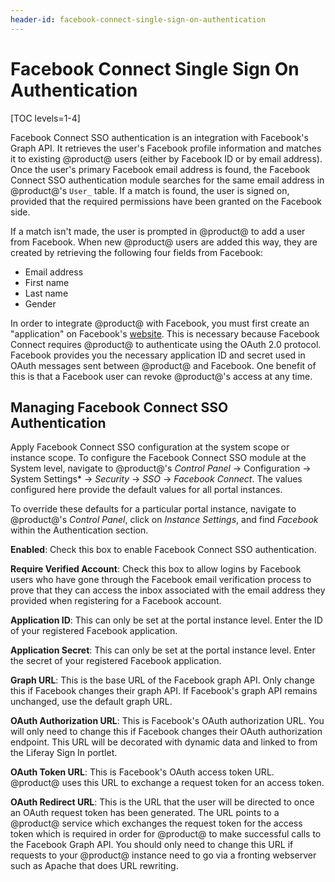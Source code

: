 ```yaml
---
header-id: facebook-connect-single-sign-on-authentication
---
```


# Facebook Connect Single Sign On Authentication

[TOC levels=1-4]

Facebook Connect SSO authentication is an integration with Facebook's Graph API.
It retrieves the user's Facebook profile information and matches it to existing
@product@ users (either by Facebook ID or by email address). Once the user's
primary Facebook email address is found, the Facebook Connect SSO authentication
module searches for the same email address in @product@'s `User_` table. If a
match is found, the user is signed on, provided that the required permissions
have been granted on the Facebook side.

If a match isn't made, the user is prompted in @product@ to add a user from
Facebook. When new @product@ users are added this way, they are created by
retrieving the following four fields from Facebook:

- Email address
- First name
- Last name
- Gender

In order to integrate @product@ with Facebook, you must first create an
"application" on Facebook's [website](https://developers.facebook.com). This is
necessary because Facebook Connect requires @product@ to authenticate using the
OAuth 2.0 protocol. Facebook provides you the necessary application ID and
secret used in OAuth messages sent between @product@ and Facebook. One benefit of
this is that a Facebook user can revoke @product@'s access at any time.

## Managing Facebook Connect SSO Authentication

Apply Facebook Connect SSO configuration at the system scope or instance scope.
To configure the Facebook Connect SSO module at the System level, navigate to
@product@'s *Control Panel* &rarr; Configuration &rarr; System Settings* &rarr;
*Security* &rarr; *SSO* &rarr; *Facebook Connect*. The values configured here
provide the default values for all portal instances.

To override these defaults for a particular portal instance, navigate to
@product@'s *Control Panel*, click on *Instance Settings*, and find *Facebook* 
within the Authentication section.

**Enabled**: Check this box to enable Facebook Connect SSO authentication.

**Require Verified Account**: Check this box to allow logins by Facebook users
who have gone through the Facebook email verification process to prove that
they can access the inbox associated with the email address they provided when
registering for a Facebook account.

**Application ID**: This can only be set at the portal instance level. Enter
the ID of your registered Facebook application.

**Application Secret**: This can only be set at the portal instance level.
Enter the secret of your registered Facebook application.

**Graph URL**: This is the base URL of the Facebook graph API. Only change this
if Facebook changes their graph API. If Facebook's graph API remains unchanged,
use the default graph URL.

**OAuth Authorization URL**: This is Facebook's OAuth authorization URL. You
will only need to change this if Facebook changes their OAuth authorization
endpoint. This URL will be decorated with dynamic data and linked to from the
Liferay Sign In portlet.

**OAuth Token URL**: This is Facebook's OAuth access token URL. @product@ uses
this URL to exchange a request token for an access token.

**OAuth Redirect URL**: This is the URL that the user will be directed to once
an OAuth request token has been generated. The URL points to a @product@ service
which exchanges the request token for the access token which is required in
order for @product@ to make successful calls to the Facebook Graph API. You
should only need to change this URL if requests to your @product@ instance need
to go via a fronting webserver such as Apache that does URL rewriting.

